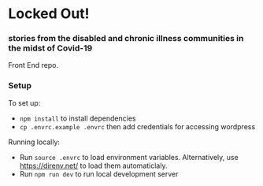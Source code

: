 # Locked Out!

### stories from the disabled and chronic illness communities in the midst of Covid-19

Front End repo.

### Setup

To set up:

- `npm install` to install dependencies
- `cp .envrc.example .envrc` then add credentials for accessing wordpress

Running locally:

- Run `source .envrc` to load environment variables. Alternatively, use https://direnv.net/ to load them automaticlaly.
- Run `npm run dev` to run local development server
